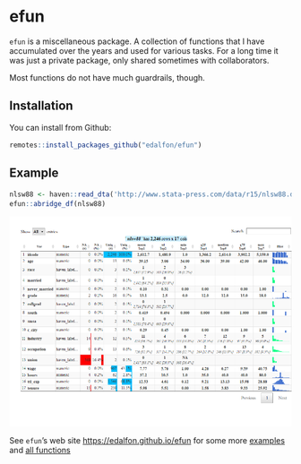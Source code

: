
<!-- README.md is generated from README.Rmd. Please edit that file -->

# efun

<!-- badges: start -->
<!-- badges: end -->

`efun` is a miscellaneous package. A collection of functions that I have
accumulated over the years and used for various tasks. For a long time
it was just a private package, only shared sometimes with collaborators.

Most functions do not have much guardrails, though.

## Installation

You can install from Github:

``` r
remotes::install_packages_github("edalfon/efun")
```

## Example

``` r
nlsw88 <- haven::read_dta('http://www.stata-press.com/data/r15/nlsw88.dta')
efun::abridge_df(nlsw88)
```

![](man/figures/README-abdridge.png)<!-- -->

See `efun`’s web site <https://edalfon.github.io/efun> for some more
[examples](https://edalfon.github.io/efun/articles/efun.html) and [all
functions](https://edalfon.github.io/efun/reference/index.html)
